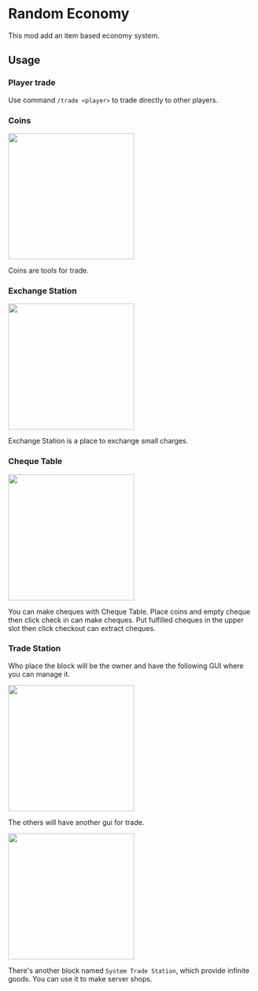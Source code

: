 # Random Economy

This mod add an item based economy system.

## Usage

### Player trade

Use command `/trade <player>` to trade directly to other players.

### Coins

<img src="https://raw.githubusercontent.com/CodeOfArdonia/RandomEconomy/refs/heads/master/img/1.webp" style="width:256px" alt="">

Coins are tools for trade.

### Exchange Station

<img src="https://raw.githubusercontent.com/CodeOfArdonia/RandomEconomy/refs/heads/master/img/2.webp" style="width:256px" alt="">

Exchange Station is a place to exchange small charges.

### Cheque Table

<img src="https://raw.githubusercontent.com/CodeOfArdonia/RandomEconomy/refs/heads/master/img/3.webp" style="width:256px" alt="">

You can make cheques with Cheque Table.
Place coins and empty cheque then click check in can make cheques.
Put fulfilled cheques in the upper slot then click checkout can extract cheques.

### Trade Station

Who place the block will be the owner and have the following GUI where you can manage it.

<img src="https://raw.githubusercontent.com/CodeOfArdonia/RandomEconomy/refs/heads/master/img/4.webp" style="width:256px" alt="">

The others will have another gui for trade.

<img src="https://raw.githubusercontent.com/CodeOfArdonia/RandomEconomy/refs/heads/master/img/5.webp" style="width:256px" alt="">

There's another block named `System Trade Station`, which provide infinite goods. You can use it to make server shops.